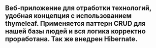 ## Веб-приложение для отработки технологий, удобная концепция с использованием thymeleaf. Применяется паттерн CRUD для нашей базы людей и вся логика корректно проработана. Так же внедрен Hibernate.
